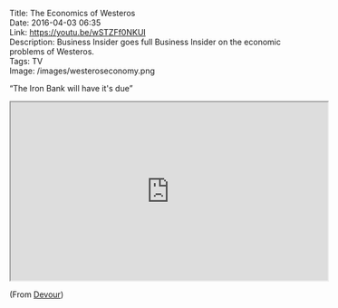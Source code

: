 Title: The Economics of Westeros  
Date: 2016-04-03 06:35  
Link: https://youtu.be/wSTZFf0NKUI  
Description: Business Insider goes full Business Insider on the economic problems of Westeros.  
Tags: TV  
Image: /images/westeroseconomy.png  

<q>The Iron Bank will have it's due</q>

<iframe width="560" height="315" src="https://www.youtube.com/embed/wSTZFf0NKUI" allowfullscreen></iframe>

(From [Devour][1])

[1]: http://devour.com/video/the-economics-of-westeros/ "Source post on Devour"